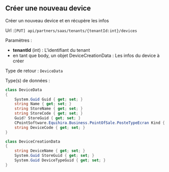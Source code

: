 ## <span id='creer'>Créer une nouveau device</span>

Créer un nouveau device et en récupère les infos

Url :`[PUT] api/partners/saas/tenants/{tenantId:int}/devices`

Paramètres : 

- **tenantId** (int) : L'identifiant du tenant
- en tant que body, un objet DeviceCreationData : Les infos du device à créer

Type de retour : `DeviceData`

Type(s) de données :

```csharp
class DeviceData
{
	System.Guid Guid { get; set; }
	string Name { get; set; }
	string StoreName { get; set; }
	string StoreCode { get; set; }
	Guid? StoreGuid { get; set; }
	CPointSoftware.Equihira.Business.PointOfSale.PosteTypeEcran Kind { get; set; }
	string DeviceCode { get; set; }
}

class DeviceCreationData
{
	string DeviceName { get; set; }
	System.Guid StoreGuid { get; set; }
	System.Guid DeviceTypeGuid { get; set; }
}

```
